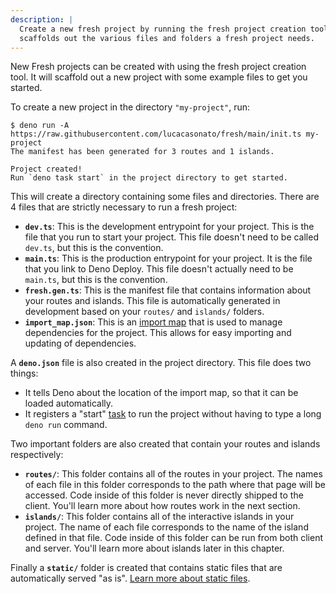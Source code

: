 ```yaml
---
description: |
  Create a new fresh project by running the fresh project creation tool. This
  scaffolds out the various files and folders a fresh project needs.
---
```


New Fresh projects can be created with using the fresh project creation tool. It
will scaffold out a new project with some example files to get you started.

To create a new project in the directory `"my-project"`, run:

```
$ deno run -A https://raw.githubusercontent.com/lucacasonato/fresh/main/init.ts my-project
The manifest has been generated for 3 routes and 1 islands.

Project created!
Run `deno task start` in the project directory to get started.
```

This will create a directory containing some files and directories. There are 4
files that are strictly necessary to run a fresh project:

- **`dev.ts`**: This is the development entrypoint for your project. This is the
  file that you run to start your project. This file doesn't need to be called
  `dev.ts`, but this is the convention.
- **`main.ts`**: This is the production entrypoint for your project. It is the
  file that you link to Deno Deploy. This file doesn't actually need to be
  `main.ts`, but this is the convention.
- **`fresh.gen.ts`**: This is the manifest file that contains information about
  your routes and islands. This file is automatically generated in development
  based on your `routes/` and `islands/` folders.
- **`import_map.json`**: This is an [import map][import-map] that is used to
  manage dependencies for the project. This allows for easy importing and
  updating of dependencies.

A **`deno.json`** file is also created in the project directory. This file does
two things:

- It tells Deno about the location of the import map, so that it can be loaded
  automatically.
- It registers a "start" [task][task-runner] to run the project without having
  to type a long `deno run` command.

Two important folders are also created that contain your routes and islands
respectively:

- **`routes/`**: This folder contains all of the routes in your project. The
  names of each file in this folder corresponds to the path where that page will
  be accessed. Code inside of this folder is never directly shipped to the
  client. You'll learn more about how routes work in the next section.
- **`islands/`**: This folder contains all of the interactive islands in your
  project. The name of each file corresponds to the name of the island defined
  in that file. Code inside of this folder can be run from both client and
  server. You'll learn more about islands later in this chapter.

Finally a **`static/`** folder is created that contains static files that are
automatically served "as is". [Learn more about static files][static-files].

[import-map]: https://deno.land/manual/linking_to_external_code/import_maps
[task-runner]: https://deno.land/manual/tools/task_runner
[static-files]: ../concepts/static-files
